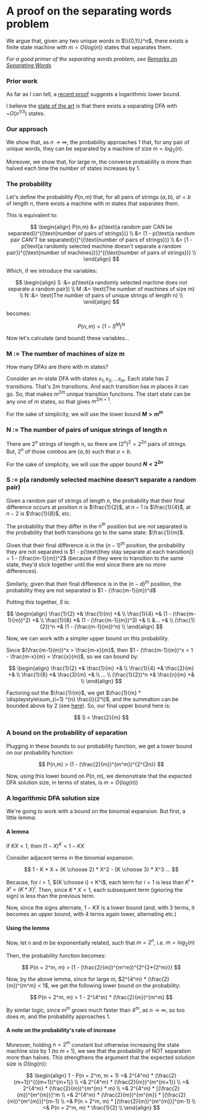 # A proof on the separating words problem

We argue that, given any two unique words in $\\{0,1\\}^n$, there exists a finite state machine with $m = O(log(n))$ states that separates them.

_For a good primer of the separating words problem, see [Remarks on Separating Words](http://web.mit.edu/dwilson/www/papers/desw.pdf)_

### Prior work
As far as I can tell, a [recent proof](https://link.springer.com/chapter/10.1007/978-3-031-07469-1_13) suggests a logarithmic lower bound. 

I believe the [state of the art](http://people.maths.ox.ac.uk/~chase/swtr.pdf) is that there exists a separating DFA with ~${O}(n^{1/3})$ states.

### Our approach
We show that, as $n\rightarrow\infty$, the probability approaches 1 that, for any pair of unique words, they can be separated by a machine of size $m = log_{2}(n)$.

Moreover, we show that, for large m, the converse probability is more than halved each time the number of states increases by 1.

### The probability

Let's define the probability $P(n, m)$ that, for all pairs of strings $(a, b)\text{, }a!=b$ of length $n$, there exists a machine with $m$ states that separates them.

This is equivalent to:

$$
\begin{align}
P(n,m) &= p(\text{a random pair CAN be separated})^{(\text{number of pairs of strings})} \\
       &= [1 - p(\text{a random pair CAN'T be separated})]^{(\text{number of pairs of strings})} \\
       &= [1 - p(\text{a randomly selected machine doesn't separate a random pair})^{(\text{number of machines})}]^{(\text{number of pairs of strings})} \\
\end{align}       
$$

Which, if we introduce the variables:

$$
\begin{align}
  S :&= p(\text{a randomly selected machine does not separate a random pair}) \\
  M :&= \text{The number of machines of size m} \\
  N :&= \text{The number of pairs of unique strings of length n} \\
\end{align}  
$$

becomes:

$$
P(n,m) = (1 - S^M)^N
$$

Now let's calculate (and bound) these variables...

### M := The number of machines of size m
How many DFAs are there with m states?

Consider an m-state DFA with states $s_1, s_2, ... s_m$. Each state has $2$ transitions. That's $2m$ transitions. And each transition has $m$ places it can go. So, that makes $m^{2m}$ unique transition functions. The start state can be any one of $m$ states, so that gives $m^{2m+1}$.

For the sake of simplicity, we will use the lower bound **$M > m^m$**

### N := The number of pairs of unique strings of length n
There are $2^n$ strings of length n, so there are $(2^n)^2 = 2^{2n}$ pairs of strings. But, $2^n$ of those combos are $(a, b) \text{ such that } a = b$. 

For the sake of simplicity, we will use the upper bound **$N < 2^{2n}$**

### S := p(a randomly selected machine doesn't separate a random pair)

Given a random pair of strings of length $n$, the probability that their final difference occurs at position $n$ is $\frac{1}{2}$, at $n-1$ is $\frac{1}{4}$, at $n-2$ is $\frac{1}{8}$, etc.

The probability that they differ in the $n^{th}$ position but are not separated is the probability that both transitions go to the same state: $\frac{1}{m}$.

Given that their final difference is in the $(n-1)^{th}$ position, the probability they are not separated is $1 - p(\text{they stay separate at each transition}) = 1 - (\frac{m-1}{m})^2$ (because if they were to transition to the same state, they'd stick together until the end since there are no more differences).

Similarly, given that their final difference is in the $(n-d)^{th}$ position, the probability they are not separated is $1 - (\frac{m-1}{m})^d$

Putting this together, $S$ is:

$$
\begin{align}
\frac{1}{2} *& \frac{1}{m} +& \\
\frac{1}{4} *& (1 - (\frac{m-1}{m})^2) +& \\
\frac{1}{8} *& (1 - (\frac{m-1}{m})^3) +& \\
 &... +& \\
(\frac{1}{2})^n *& (1 - (\frac{m-1}{m})^n) \\
\end{align}
$$

Now, we can work with a simpler upper bound on this probability.

Since $(\frac{m-1}{m})^x > \frac{m-x}{m}$, then $1 - (\frac{m-1}{m})^x < 1 - \frac{m-x}{m} = \frac{x}{m}$, so we can bound by:

$$
\begin{align}
\frac{1}{2} *& \frac{1}{m} +& \\
\frac{1}{4} *& \frac{2}{m} +& \\
\frac{1}{8} *& \frac{3}{m} +& \\
... \\
(\frac{1}{2})^n *& \frac{n}{m} +& \\
\end{align}
$$

Factoring out the $\frac{1}{m}$, we get $\frac{1}{m} * \displaystyle\sum_{i=1} ^{n} \frac{i}{2^i}$, and the summation can be bounded above by 2 (see [here](https://www.quora.com/How-do-you-evaluate-the-sum-of-n-2-n-from-n-1-to-infinity)). So, our final upper bound here is:

$$
S < \frac{2}{m}
$$

### A bound on the probability of separation
Plugging in these bounds to our probability function, we get a lower bound on our probability function:

$$
P(n,m) > (1 - (\frac{2}{m})^{m^m})^{2^{2n}} 
$$

Now, using this lower bound on $P(n,m)$, we demonstrate that the expected DFA solution size, in terms of states, is $m = O(log(n))$

### A logarithmic DFA solution size
We're going to work with a bound on the binomial expansion. But first, a little lemma:

#### A lemma
If $KX<1$, then $(1 - X)^K < 1 - KX$

Consider adjacent terms in the binomial expansion:

$$
1 - K * X + {K \choose 2} * X^2 - {K \choose 3} * X^3 ...
$$

Because, for $i > 1$, ${K \choose i} < K^i$, each term for $i > 1$ is less than $K^i * X^i = (K * X)^i$. Then, since $K * X < 1$, each subsequent term (ignoring the sign) is less than the previous term.

Now, since the signs alternate, $1 - KX$ is a lower bound (and, with 3 terms, it becomes an upper bound, with 4 terms again lower, alternating etc.)

#### Using the lemma

Now, let $n$ and $m$ be exponentially related, such that $m = 2^n$, i.e. $m = log_2(n)$

Then, the probability function becomes:

$$
P(n = 2^m, m) > (1 - (\frac{2}{m})^{m^m})^{2^{2*{2^m}}} 
$$

Now, by the above lemma, since for large $m$, $2^{4^m} * (\frac{2}{m})^{m^m} < 1$, we get the following lower bound on the probability:

$$
P(n = 2^m, m) > 1 - 2^{4^m} * (\frac{2}{m})^{m^m}
$$

By similar logic, since $m^m$ grows much faster than $4^m$, as $n\rightarrow\infty$, so too does $m$, and the probability approaches $1$.

#### A note on the probability's rate of increase

Moreover, holding $n = 2^m$ constant but otherwise increasing the state machine size by 1 (to $m+1$), we see that the probability of NOT separation more than halves. This strengthens the argument that the expected solution size is $O(log(n))$:

$$
\begin{align}
1 - P(n = 2^m, m + 1) =& 2^{4^m} * (\frac{2}{m+1})^{({m+1})^{m+1}} \\
                  <& 2^{4^m} * (\frac{2}{m})^{m^{m+1}} \\
                  =& 2^{4^m} * (\frac{2}{m})^{m^{m} * m} \\
                  =& 2^{4^m} * [(\frac{2}{m})^{m^{m}}]^m \\
                  =& 2^{4^m} * (\frac{2}{m})^{m^{m}} * [(\frac{2}{m})^{m^{m}}]^{m-1} \\
                  =& P(n = 2^m, m) * [(\frac{2}{m})^{m^{m}}]^{m-1} \\
                  <& P(n = 2^m, m) * \frac{1}{2} \\      
\end{align}
$$




